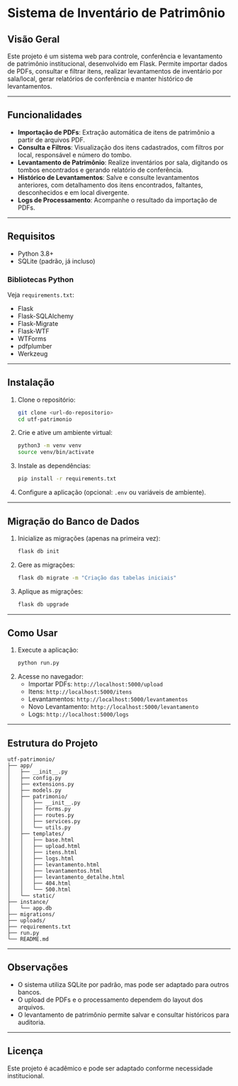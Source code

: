 # Sistema de Inventário de Patrimônio

## Visão Geral

Este projeto é um sistema web para controle, conferência e levantamento de patrimônio institucional, desenvolvido em Flask. Permite importar dados de PDFs, consultar e filtrar itens, realizar levantamentos de inventário por sala/local, gerar relatórios de conferência e manter histórico de levantamentos.

---

## Funcionalidades

- **Importação de PDFs**: Extração automática de itens de patrimônio a partir de arquivos PDF.
- **Consulta e Filtros**: Visualização dos itens cadastrados, com filtros por local, responsável e número do tombo.
- **Levantamento de Patrimônio**: Realize inventários por sala, digitando os tombos encontrados e gerando relatório de conferência.
- **Histórico de Levantamentos**: Salve e consulte levantamentos anteriores, com detalhamento dos itens encontrados, faltantes, desconhecidos e em local divergente.
- **Logs de Processamento**: Acompanhe o resultado da importação de PDFs.

---

## Requisitos

- Python 3.8+
- SQLite (padrão, já incluso)

### Bibliotecas Python
Veja `requirements.txt`:
- Flask
- Flask-SQLAlchemy
- Flask-Migrate
- Flask-WTF
- WTForms
- pdfplumber
- Werkzeug

---

## Instalação

1. Clone o repositório:
   ```bash
   git clone <url-do-repositorio>
   cd utf-patrimonio
   ```
2. Crie e ative um ambiente virtual:
   ```bash
   python3 -m venv venv
   source venv/bin/activate
   ```
3. Instale as dependências:
   ```bash
   pip install -r requirements.txt
   ```
4. Configure a aplicação (opcional: `.env` ou variáveis de ambiente).

---

## Migração do Banco de Dados

1. Inicialize as migrações (apenas na primeira vez):
   ```bash
   flask db init
   ```
2. Gere as migrações:
   ```bash
   flask db migrate -m "Criação das tabelas iniciais"
   ```
3. Aplique as migrações:
   ```bash
   flask db upgrade
   ```

---

## Como Usar

1. Execute a aplicação:
   ```bash
   python run.py
   ```
2. Acesse no navegador:
   - Importar PDFs: `http://localhost:5000/upload`
   - Itens: `http://localhost:5000/itens`
   - Levantamentos: `http://localhost:5000/levantamentos`
   - Novo Levantamento: `http://localhost:5000/levantamento`
   - Logs: `http://localhost:5000/logs`

---

## Estrutura do Projeto

```
utf-patrimonio/
├── app/
│   ├── __init__.py
│   ├── config.py
│   ├── extensions.py
│   ├── models.py
│   ├── patrimonio/
│   │   ├── __init__.py
│   │   ├── forms.py
│   │   ├── routes.py
│   │   ├── services.py
│   │   └── utils.py
│   ├── templates/
│   │   ├── base.html
│   │   ├── upload.html
│   │   ├── itens.html
│   │   ├── logs.html
│   │   ├── levantamento.html
│   │   ├── levantamentos.html
│   │   ├── levantamento_detalhe.html
│   │   ├── 404.html
│   │   └── 500.html
│   └── static/
├── instance/
│   └── app.db
├── migrations/
├── uploads/
├── requirements.txt
├── run.py
└── README.md
```

---

## Observações
- O sistema utiliza SQLite por padrão, mas pode ser adaptado para outros bancos.
- O upload de PDFs e o processamento dependem do layout dos arquivos.
- O levantamento de patrimônio permite salvar e consultar históricos para auditoria.

---

## Licença

Este projeto é acadêmico e pode ser adaptado conforme necessidade institucional. 